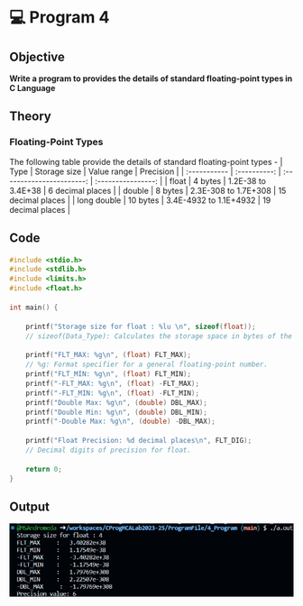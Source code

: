 # 💻 Program 4

## Objective

**Write a program to provides the details of standard floating-point types in C Language**

## Theory

### Floating-Point Types
The following table provide the details of standard floating-point types -
|   Type       | Storage size |       Value range         | Precision         |
| :----------- | :----------: | :-----------------------: | :----------------: |
| float        |    4 bytes   | 1.2E-38 to 3.4E+38       | 6 decimal places   |
| double       |    8 bytes   | 2.3E-308 to 1.7E+308     | 15 decimal places  |
| long double  |   10 bytes   | 3.4E-4932 to 1.1E+4932   | 19 decimal places  |


## Code

```c
#include <stdio.h>
#include <stdlib.h>
#include <limits.h>
#include <float.h>

int main() {

    printf("Storage size for float : %lu \n", sizeof(float));
    // sizeof(Data_Type): Calculates the storage space in bytes of the provided data type.

    printf("FLT_MAX: %g\n", (float) FLT_MAX);
    // %g: Format specifier for a general floating-point number.
    printf("FLT_MIN: %g\n", (float) FLT_MIN);
    printf("-FLT_MAX: %g\n", (float) -FLT_MAX);
    printf("-FLT_MIN: %g\n", (float) -FLT_MIN);
    printf("Double Max: %g\n", (double) DBL_MAX);
    printf("Double Min: %g\n", (double) DBL_MIN);
    printf("-Double Max: %g\n", (double) -DBL_MAX);

    printf("Float Precision: %d decimal places\n", FLT_DIG);
    // Decimal digits of precision for float.

    return 0;
}
```

## Output
![Floating Point Datatypes Program Output](./FloatingPointDatatypes_Output.png)